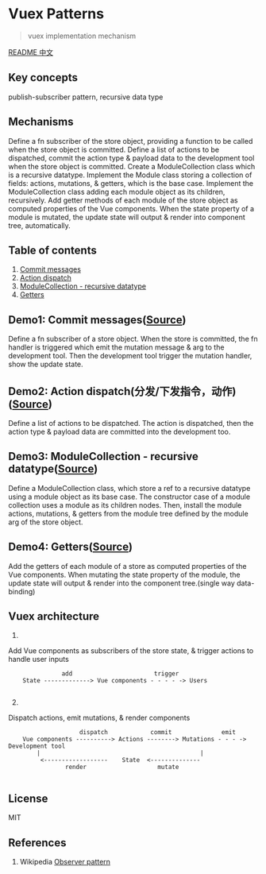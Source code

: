 # Vuex Patterns
> vuex implementation mechanism

[README 中文](https://github.com/21hook/vuex-mechanism/blob/master/README-zh_cn.md)

## Key concepts
publish-subscriber pattern, recursive data type  

## Mechanisms
Define a fn subscriber of the store object, providing a function to be called when the store object is committed.
Define a list of actions to be dispatched, commit the action type & payload data to the development tool when 
the store object is committed.
Create a ModuleCollection class which is a recursive datatype. Implement the Module class storing a collection of 
fields: actions, mutations, & getters, which is the base case. Implement the ModuleCollection class adding each module 
object as its children, recursively.
Add getter methods of each module of the store object as computed properties of the Vue components. When the state 
property of a module is mutated, the update state will output & render into component tree, automatically.

## Table of contents
1. [Commit messages](#demo1-commit-messagessource)
2. [Action dispatch](#demo2-action-dispatchsource)
3. [ModuleCollection - recursive datatype](#demo3-modulecollection---recursive-datatypesource)
4. [Getters](#demo4-getterssource)


## Demo1: Commit messages([Source](https://github.com/21hook/vuex-mechanism/tree/master/demo1))
Define a fn subscriber of a store object. When the store is committed, the fn handler is triggered which 
emit the mutation message & arg to the development tool. Then the development tool
trigger the mutation handler, show the update state.

## Demo2: Action dispatch(分发/下发指令，动作)([Source](https://github.com/21hook/vuex-mechanism/tree/master/demo2))
Define a list of actions to be dispatched. The action is dispatched, then the action type &
payload data are committed into the development too.

## Demo3: ModuleCollection - recursive datatype([Source](https://github.com/21hook/vuex-mechanism/tree/master/demo3))
Define a ModuleCollection class, which store a ref to a recursive datatype using a module object
as its base case. The constructor case of a module collection uses a module as its children nodes.
Then, install the module actions, mutations, & getters from the module tree defined by the module arg of 
the store object.

## Demo4: Getters([Source](https://github.com/21hook/vuex-mechanism/tree/master/demo4))
Add the getters of each module of a store as computed properties of the Vue components.
When mutating the state property of the module, the update state will output & render
into the component tree.(single way data-binding)

## Vuex architecture
1. 
Add Vue components as subscribers of the store state, 
& trigger actions to handle user inputs
```             
               add                       trigger  
    State -------------> Vue components - - - - -> Users
                           
```

2. 
Dispatch actions, emit mutations, & render components
```         
                    dispatch            commit              emit  
    Vue components ----------> Actions --------> Mutations - - - -> Development tool
        |                                             |
         <------------------    State  <--------------
                render                    mutate              
    
```

## License
MIT

## References
1. Wikipedia [Observer pattern](https://en.wikipedia.org/wiki/Observer_pattern)
